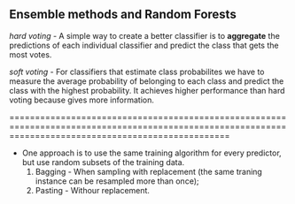 ## Ensemble methods and Random Forests

*hard voting* - A simple way to create a better classifier is to **aggregate** the predictions of each individual classifier and predict the class that gets the most votes.

*soft voting* - For classifiers that estimate class probabilites we have to measure the average probability of belonging to each class and predict the class with the highest probability. It achieves higher performance than hard voting because gives more information.

=======================================================================================================================================================

* One approach is to use the same training algorithm for every predictor, but use random subsets of the training data.
    1. Bagging - When sampling with replacement (the same traning instance can be resampled more than once);
    2. Pasting - Withour replacement.

